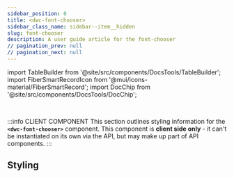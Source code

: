 ```yaml
---
sidebar_position: 0
title: <dwc-font-chooser>
sidebar_class_name: sidebar--item__hidden
slug: font-chooser
description: A user guide article for the font-chooser
// pagination_prev: null
// pagination_next: null
---
```


import TableBuilder from '@site/src/components/DocsTools/TableBuilder';
import FiberSmartRecordIcon from '@mui/icons-material/FiberSmartRecord';
import DocChip from '@site/src/components/DocsTools/DocChip';

<DocChip chip='scoped' />

<br />

:::info CLIENT COMPONENT
This section outlines styling information for the **`<dwc-font-chooser>`** component. This component is **client side only** - it can't be instantiated on its own via the API, but may make up part of API components.
:::

## Styling

<TableBuilder name="dwc-font-chooser" clientComponent />

